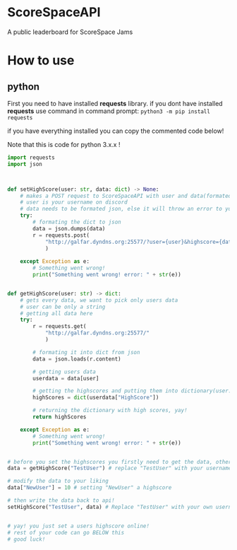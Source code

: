 # ScoreSpaceAPI
A public leaderboard for ScoreSpace Jams


# How to use

## python
First you need to have installed **requests** library.
if you dont have installed **requests** use command in command prompt: `python3 -m pip install requests`

if you have everything installed you can copy the commented code below!

Note that this is code for python 3.x.x !


```python
import requests
import json



def setHighScore(user: str, data: dict) -> None:
	# makes a POST request to ScoreSpaceAPI with user and data(formated json)
	# user is your username on discord
	# data needs to be formated json, else it will throw an error to you
	try:
		# formating the dict to json
		data = json.dumps(data)
		r = requests.post(
			"http://galfar.dyndns.org:25577/?user={user}&highscore={data}".format(user=user, data=data)
			)
		
	except Exception as e:
		# Something went wrong!
		print("Something went wrong! error: " + str(e))


def getHighScore(user: str) -> dict:
	# gets every data, we want to pick only users data
	# user can be only a string
	# getting all data here
	try:
		r = requests.get(
			"http://galfar.dyndns.org:25577/"
			)

		# formating it into dict from json
		data = json.loads(r.content)

		# getting users data
		userdata = data[user]

		# getting the highscores and putting them into dictionary(user: score)
		highScores = dict(userdata["HighScore"])

		# returning the dictionary with high scores, yay!
		return highScores

	except Exception as e:
		# Something went wrong!
		print("Something went wrong! error: " + str(e))


# before you set the highscores you firstly need to get the data, otherwise all data will be deleted!
data = getHighScore("TestUser") # replace "TestUser" with your username

# modify the data to your liking
data["NewUser"] = 10 # setting "NewUser" a highscore

# then write the data back to api!
setHighScore("TestUser", data) # Replace "TestUser" with your own username


# yay! you just set a users highscore online!
# rest of your code can go BELOW this
# good luck!
```


